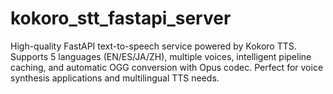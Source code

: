 # kokoro_stt_fastapi_server
High-quality FastAPI text-to-speech service powered by Kokoro TTS. Supports 5 languages (EN/ES/JA/ZH), multiple voices, intelligent pipeline caching, and automatic OGG conversion with Opus codec. Perfect for voice synthesis applications and multilingual TTS needs.
